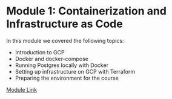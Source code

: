 # Module 1: Containerization and Infrastructure as Code

In this module we covered the following topics:
- Introduction to GCP
- Docker and docker-compose
- Running Postgres locally with Docker
- Setting up infrastructure on GCP with Terraform
- Preparing the environment for the course



[Module Link](https://github.com/DataTalksClub/data-engineering-zoomcamp/blob/main/01-docker-terraform)